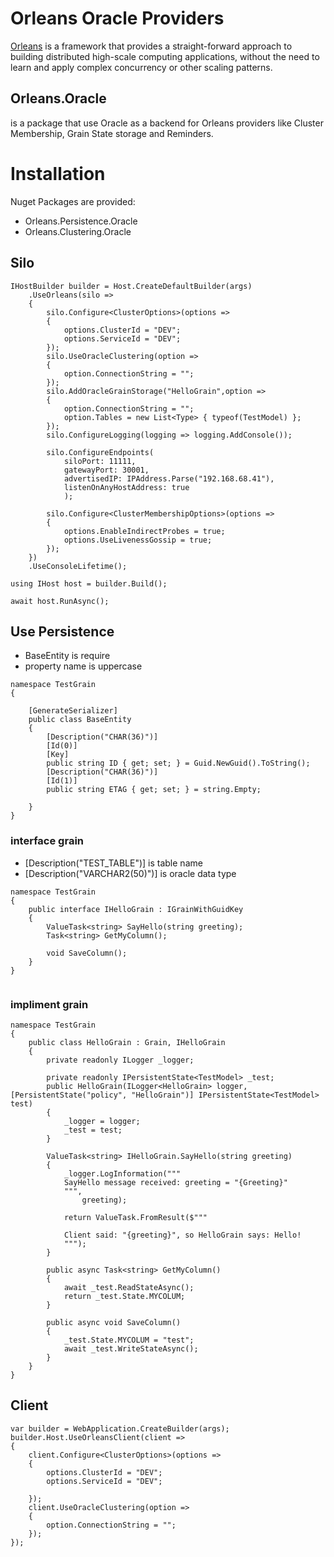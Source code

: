 
# Orleans Oracle Providers
[Orleans](https://github.com/dotnet/orleans) is a framework that provides a straight-forward approach to building distributed high-scale computing applications, without the need to learn and apply complex concurrency or other scaling patterns. 


## **Orleans.Oracle** 
is a package that use Oracle as a backend for Orleans providers like Cluster Membership, Grain State storage and Reminders. 

# Installation 
Nuget Packages are provided:
- Orleans.Persistence.Oracle
- Orleans.Clustering.Oracle
  
## Silo
```
IHostBuilder builder = Host.CreateDefaultBuilder(args)
    .UseOrleans(silo =>
    {
        silo.Configure<ClusterOptions>(options =>
        {
            options.ClusterId = "DEV";
            options.ServiceId = "DEV";
        });
        silo.UseOracleClustering(option =>
        {
            option.ConnectionString = "";
        });
        silo.AddOracleGrainStorage("HelloGrain",option =>
        {
            option.ConnectionString = "";
            option.Tables = new List<Type> { typeof(TestModel) };
        });
        silo.ConfigureLogging(logging => logging.AddConsole());
        
        silo.ConfigureEndpoints(
            siloPort: 11111,
            gatewayPort: 30001,
            advertisedIP: IPAddress.Parse("192.168.68.41"),
            listenOnAnyHostAddress: true
            );
        
        silo.Configure<ClusterMembershipOptions>(options =>
        {
            options.EnableIndirectProbes = true;
            options.UseLivenessGossip = true;
        });
    })
    .UseConsoleLifetime();

using IHost host = builder.Build();

await host.RunAsync();
```
## Use Persistence
- BaseEntity is require 
- property name is uppercase
```
namespace TestGrain
{

    [GenerateSerializer]
    public class BaseEntity
    {
        [Description("CHAR(36)")]
        [Id(0)]
        [Key]
        public string ID { get; set; } = Guid.NewGuid().ToString();
        [Description("CHAR(36)")]
        [Id(1)]
        public string ETAG { get; set; } = string.Empty;

    }
}
```
### interface grain
- [Description("TEST_TABLE")] is table name
-  [Description("VARCHAR2(50)")] is oracle data type
```
namespace TestGrain
{
    public interface IHelloGrain : IGrainWithGuidKey
    {
        ValueTask<string> SayHello(string greeting);
        Task<string> GetMyColumn();

        void SaveColumn();
    }
}


```
### impliment grain
```
namespace TestGrain
{
    public class HelloGrain : Grain, IHelloGrain
    {
        private readonly ILogger _logger;

        private readonly IPersistentState<TestModel> _test;
        public HelloGrain(ILogger<HelloGrain> logger, [PersistentState("policy", "HelloGrain")] IPersistentState<TestModel> test)
        {
            _logger = logger;
            _test = test;
        }

        ValueTask<string> IHelloGrain.SayHello(string greeting)
        {
            _logger.LogInformation("""
            SayHello message received: greeting = "{Greeting}"
            """,
                greeting);

            return ValueTask.FromResult($"""

            Client said: "{greeting}", so HelloGrain says: Hello!
            """);
        }

        public async Task<string> GetMyColumn()
        {
            await _test.ReadStateAsync();
            return _test.State.MYCOLUM;
        }

        public async void SaveColumn()
        {
            _test.State.MYCOLUM = "test";
            await _test.WriteStateAsync();
        }
    }
}

```


## Client 
```
var builder = WebApplication.CreateBuilder(args);
builder.Host.UseOrleansClient(client =>
{
    client.Configure<ClusterOptions>(options =>
    {
        options.ClusterId = "DEV";
        options.ServiceId = "DEV";

    });
    client.UseOracleClustering(option =>
    {
        option.ConnectionString = "";
    });
});

```

